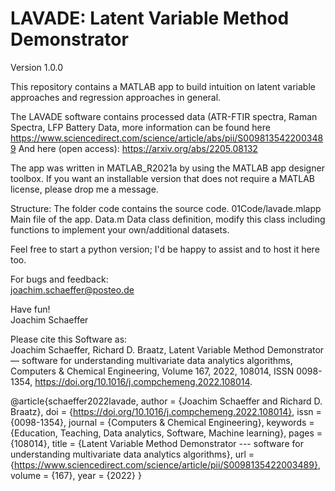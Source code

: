 # LAVADE: Latent Variable Method Demonstrator
Version 1.0.0

This repository contains a MATLAB app to build intuition on latent variable approaches and regression approaches in general.

The LAVADE software contains processed data (ATR-FTIR spectra, Raman Spectra, LFP Battery Data, more information can be found here 
https://www.sciencedirect.com/science/article/abs/pii/S0098135422003489
And here (open access): https://arxiv.org/abs/2205.08132

The app was written in MATLAB_R2021a by using the MATLAB app designer toolbox.
If you want an installable version that does not require a MATLAB license, please drop me a message. 

Structure: The folder code contains the source code. 
01Code/lavade.mlapp Main file of the app. 
Data.m Data class definition, modify this class including functions to implement your own/additional datasets. 

Feel free to start a python version; I'd be happy to assist and to host it here too. 

For bugs and feedback: <br />
joachim.schaeffer@posteo.de

Have fun!<br />
Joachim Schaeffer

Please cite this Software as: <br />
Joachim Schaeffer, Richard D. Braatz,
Latent Variable Method Demonstrator — software for understanding multivariate data analytics algorithms,
Computers & Chemical Engineering,
Volume 167,
2022,
108014,
ISSN 0098-1354,
https://doi.org/10.1016/j.compchemeng.2022.108014.

@article{schaeffer2022lavade,
	author = {Joachim Schaeffer and Richard D. Braatz},
	doi = {https://doi.org/10.1016/j.compchemeng.2022.108014},
	issn = {0098-1354},
	journal = {Computers & Chemical Engineering},
	keywords = {Education, Teaching, Data analytics, Software, Machine learning},
	pages = {108014},
	title = {Latent Variable Method Demonstrator --- software for understanding multivariate data analytics algorithms},
	url = {https://www.sciencedirect.com/science/article/pii/S0098135422003489},
	volume = {167},
	year = {2022}
}
